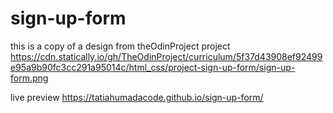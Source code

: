 # sign-up-form

this is a copy of a design from theOdinProject project https://cdn.statically.io/gh/TheOdinProject/curriculum/5f37d43908ef92499e95a9b90fc3cc291a95014c/html_css/project-sign-up-form/sign-up-form.png


live preview https://tatiahumadacode.github.io/sign-up-form/
